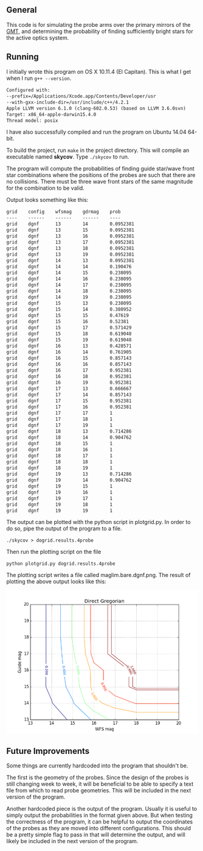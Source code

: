 ## General

This code is for simulating the probe arms over the primary mirrors of
the [GMT](http://www.gmto.org/), and determining the probability of
finding sufficiently bright stars for the active optics system.

## Running

I initially wrote this program on OS X 10.11.4 (El Capitan). This is
what I get when I run `g++ --version`.

    Configured with:
    --prefix=/Applications/Xcode.app/Contents/Developer/usr
    --with-gxx-include-dir=/usr/include/c++/4.2.1
    Apple LLVM version 6.1.0 (clang-602.0.53) (based on LLVM 3.6.0svn)
    Target: x86_64-apple-darwin15.4.0
    Thread model: posix

I have also successfully compiled and run the program on Ubuntu 14.04
64-bit.

To build the project, run `make` in the project directory. This will
compile an executable named <b>skycov</b>. Type `./skycov` to run.

The program will compute the probabilities of finding guide star/wave
front star combinations where the positions of the probes are such
that there are no collisions. There must be three wave front stars of
the same magnitude for the combination to be valid.

Output looks something like this:

    grid    config    wfsmag    gdrmag    prob
    ----    ------    ------    ------    ----
    grid    dgnf      13        14        0.0952381
    grid    dgnf      13        15        0.0952381
    grid    dgnf      13        16        0.0952381
    grid    dgnf      13        17        0.0952381
    grid    dgnf      13        18        0.0952381
    grid    dgnf      13        19        0.0952381
    grid    dgnf      14        13        0.0952381
    grid    dgnf      14        14        0.190476
    grid    dgnf      14        15        0.238095
    grid    dgnf      14        16        0.238095
    grid    dgnf      14        17        0.238095
    grid    dgnf      14        18        0.238095
    grid    dgnf      14        19        0.238095
    grid    dgnf      15        13        0.238095
    grid    dgnf      15        14        0.380952
    grid    dgnf      15        15        0.47619
    grid    dgnf      15        16        0.52381
    grid    dgnf      15        17        0.571429
    grid    dgnf      15        18        0.619048
    grid    dgnf      15        19        0.619048
    grid    dgnf      16        13        0.428571
    grid    dgnf      16        14        0.761905
    grid    dgnf      16        15        0.857143
    grid    dgnf      16        16        0.857143
    grid    dgnf      16        17        0.952381
    grid    dgnf      16        18        0.952381
    grid    dgnf      16        19        0.952381
    grid    dgnf      17        13        0.666667
    grid    dgnf      17        14        0.857143
    grid    dgnf      17        15        0.952381
    grid    dgnf      17        16        0.952381
    grid    dgnf      17        17        1
    grid    dgnf      17        18        1
    grid    dgnf      17        19        1
    grid    dgnf      18        13        0.714286
    grid    dgnf      18        14        0.904762
    grid    dgnf      18        15        1
    grid    dgnf      18        16        1
    grid    dgnf      18        17        1
    grid    dgnf      18        18        1
    grid    dgnf      18        19        1
    grid    dgnf      19        13        0.714286
    grid    dgnf      19        14        0.904762
    grid    dgnf      19        15        1
    grid    dgnf      19        16        1
    grid    dgnf      19        17        1
    grid    dgnf      19        18        1
    grid    dgnf      19        19        1

The output can be plotted with the python script in plotgrid.py. In
order to do so, pipe the output of the program to a file.

    ./skycov > dogrid.results.4probe

Then run the plotting script on the file

    python plotgrid.py dogrid.results.4probe

The plotting script writes a file called maglim.bare.dgnf.png. The
result of plotting the above output looks like this:

![maglim.bare.dgnf.png](maglim.bare.dgnf.png)

## Future Improvements

Some things are currently hardcoded into the program that shouldn't
be.

The first is the geometry of the probes. Since the design of the
probes is still changing week to week, it will be beneficial to be
able to specify a text file from which to read probe geometries. This
will be included in the next version of the program.

Another hardcoded piece is the output of the program. Usually it is
useful to simply output the probabilities in the format given above.
But when testing the correctness of the program, it can be helpful to
output the coordinates of the probes as they are moved into different
configurations. This should be a pretty simple flag to pass in that
will determine the output, and will likely be included in the next
version of the program.
